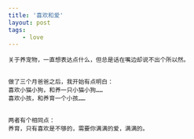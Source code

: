 ```yaml
---
title: '喜欢和爱'
layout: post
tags:
    - love
---
```



    关于养宠物，一直想表达点什么，但总是话在嘴边却说不出个所以然。
    

    做了三个月爸爸之后，我开始有点明白：
    喜欢小猫小狗，和养一只小猫小狗……
    喜欢小孩，和养育一个小孩……
    

    两者有个相同点：
    养育，只有喜欢是不够的，需要你满满的爱，满满的。
